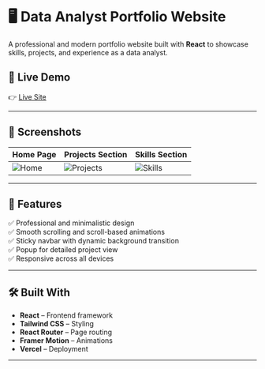 # 🖥️ Data Analyst Portfolio Website

A professional and modern portfolio website built with **React** to showcase skills, projects, and experience as a data analyst.

## 🚀 Live Demo
👉 [Live Site](https://personal-portfolio-anupama.vercel.app/) 

---

## 📸 Screenshots
| Home Page | Projects Section | Skills Section |
|-----------|------------------|----------------|
| ![Home](./screenshots/home.png) | ![Projects](./screenshots/projects.png) | ![Skills](./screenshots/skills.png) |

---

## 🎯 Features
✅ Professional and minimalistic design  
✅ Smooth scrolling and scroll-based animations  
✅ Sticky navbar with dynamic background transition  
✅ Popup for detailed project view  
✅ Responsive across all devices  

---

## 🛠️ Built With
- **React** – Frontend framework  
- **Tailwind CSS** – Styling  
- **React Router** – Page routing  
- **Framer Motion** – Animations  
- **Vercel** – Deployment  

---


